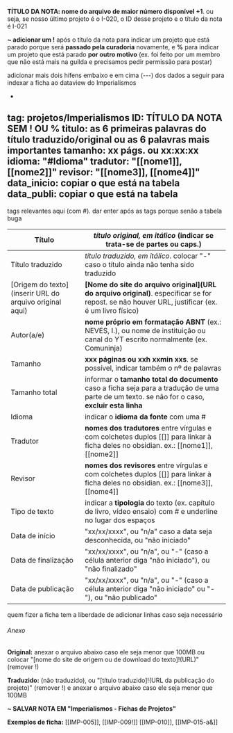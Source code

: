 **TÍTULO DA NOTA: nome do arquivo de maior número disponível +1**. ou seja, se nosso último projeto é o I-020, o ID desse projeto e o título da nota é I-021

**~ adicionar um !** após o título da nota para indicar um projeto que está parado porque será **passado pela curadoria** novamente, e **%** para indicar um projeto que está parado **por outro motivo** (ex. foi feito por um membro que não está mais na guilda e precisamos pedir permissão para postar)

adicionar mais dois hífens embaixo e em cima (---) dos dados a seguir para indexar a ficha ao dataview do Imperialismos

-
tag: projetos/Imperialismos
ID: TÍTULO DA NOTA SEM ! OU %
titulo: as 6 primeiras palavras do título traduzido/original ou as 6 palavras mais importantes
tamanho: xx págs. ou xx:xx:xx
idioma: "#Idioma"
tradutor: "[[nome1]], [[nome2]]"
revisor:  "[[nome3]], [[nome4]]"
data_inicio: copiar o que está na tabela
data_publi: copiar o que está na tabela
-

tags relevantes aqui (com #). dar enter após as tags porque senão a tabela buga

| Título              | _título original, em itálico_ (indicar se trata-se de partes ou caps.)|
| ------------------- | ----------------------------------------------------------------- |
| Título traduzido    | _título traduzido, em itálico_. colocar "-" caso o título ainda não tenha sido traduzido  |
| [Origem do texto](inserir URL do arquivo original aqui)     | **[Nome do site do arquivo original](URL do arquivo original)**. especificar se for repost. se não houver URL, justificar (ex. é um livro físico)|
| Autor(a/e)          |**nome próprio em formatação ABNT** (ex.: NEVES, I.), ou nome de instituição ou canal do YT escrito normalmente (ex. Comuninja)|
| Tamanho             |**xxx páginas ou xxh xxmin xxs**. se possível, indicar também o nº de palavras|
| Tamanho total       |informar o **tamanho total do documento** caso a ficha seja para a tradução de uma parte de um texto. se não for o caso, **excluir esta linha**|
| Idioma              |indicar o **idioma da fonte** com uma #|
| Tradutor            |**nomes dos tradutores** entre vírgulas e com colchetes duplos [[]] para linkar à ficha deles no obsidian. ex.: [[nome1]], [[nome2]]|
| Revisor             |**nomes dos revisores** entre vírgulas e com colchetes duplos [[]] para linkar à ficha deles no obsidian. ex.: [[nome3]], [[nome4]]|
| Tipo de texto       |indicar a **tipologia** do texto (ex. capítulo de livro, vídeo ensaio) com # e underline no lugar dos espaços|
| Data de início      | "xx/xx/xxxx", ou "n/a" caso a data seja desconhecida, ou "não iniciado"|
| Data de finalização | "xx/xx/xxxx", ou "n/a", ou "-" (caso a célula anterior diga "não iniciado"), ou "não finalizado"|
| Data de publicação  | "xx/xx/xxxx", ou "n/a", ou "-" (caso a célula anterior diga "não iniciado" ou "-"), ou "não publicado"|

quem fizer a ficha tem a liberdade de adicionar linhas caso seja necessário

###### Anexo
**Original:** anexar o arquivo abaixo caso ele seja menor que 100MB ou colocar "[nome do site de origem ou de download do texto]!(URL)" (remover !) 

**Traduzido:** (não traduzido), ou "[título traduzido]!(URL da publicação do projeto)" (remover !) e anexar o arquivo abaixo caso ele seja menor que 100MB

**~ SALVAR NOTA EM "Imperialismos - Fichas de Projetos"**

**Exemplos de ficha:** [[IMP-005]], [[IMP-009!]] [[IMP-010]], [[IMP-015-a&]]